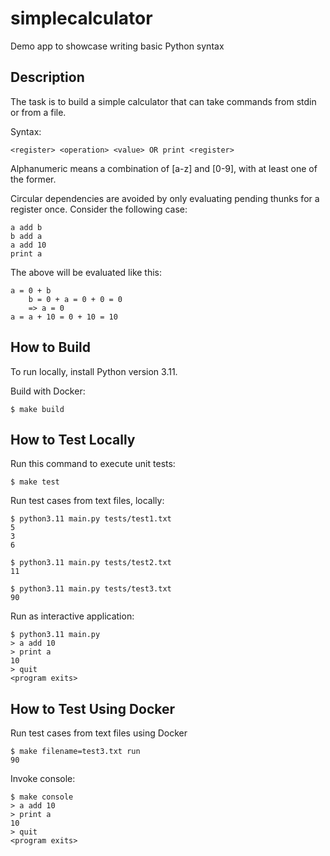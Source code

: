 # simplecalculator
Demo app to showcase writing basic Python syntax

## Description
The task is to build a simple calculator that can take commands from stdin or from a file.

Syntax:
```
<register> <operation> <value> OR print <register>
```

Alphanumeric means a combination of [a-z] and [0-9], with at least one of the former.

Circular dependencies are avoided by only evaluating pending thunks for a register once. Consider the following case:
```
a add b
b add a
a add 10
print a
```
The above will be evaluated like this:
```
a = 0 + b
    b = 0 + a = 0 + 0 = 0
    => a = 0
a = a + 10 = 0 + 10 = 10
```


## How to Build
To run locally, install Python version 3.11.

Build with Docker:
```commandline
$ make build
```


## How to Test Locally
Run this command to execute unit tests:
```commandline
$ make test
```

Run test cases from text files, locally:
```commandline
$ python3.11 main.py tests/test1.txt
5
3
6

$ python3.11 main.py tests/test2.txt
11

$ python3.11 main.py tests/test3.txt
90
```

Run as interactive application:
```commandline
$ python3.11 main.py
> a add 10
> print a
10 
> quit
<program exits>
```


## How to Test Using Docker
Run test cases from text files using Docker
```commandline
$ make filename=test3.txt run
90
```

Invoke console:
```commandline
$ make console
> a add 10
> print a
10 
> quit
<program exits>
```
